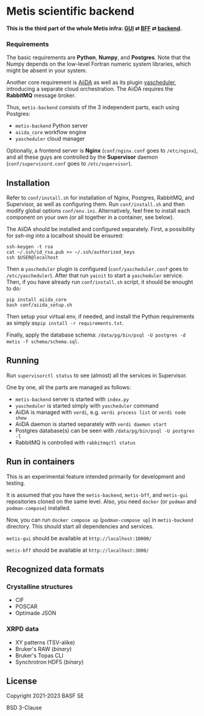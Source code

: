 # Metis scientific backend

**This is the third part of the whole Metis infra: [GUI](https://github.com/basf/metis-gui) &rlarr; [BFF](https://github.com/basf/metis-bff) &rlarr; [backend](https://github.com/basf/metis-backend).**


### Requirements

The basic requirements are **Python**, **Numpy**, and **Postgres**. Note that the Numpy depends on the low-level Fortran numeric system libraries, which might be absent in your system.

Another core requirement is [AiiDA](https://github.com/aiidateam/aiida-core) as well as its plugin [yascheduler](https://github.com/tilde-lab/yascheduler), introducing a separate cloud orchestration. The AiiDA requires the **RabbitMQ** message broker.

Thus, `metis-backend` consists of the 3 independent parts, each using Postgres:

- `metis-backend` Python server
- `aiida_core` workflow engine
- `yascheduler` cloud manager

Optionally, a frontend server is **Nginx** (`conf/nginx.conf` goes to `/etc/nginx`), and all these guys are controlled by the **Supervisor** daemon (`conf/supervisord.conf` goes to `/etc/supervisor`).


## Installation

Refer to `conf/install.sh` for installation of Nginx, Postgres, RabbitMQ, and Supervisor, as well as configuring them. Run `conf/install.sh` and then modify global options `conf/env.ini`. Alternatively, feel free to install each component on your own (or all together in a container, see below).

The AiiDA should be installed and configured separately. First, a possibility for _ssh-ing_ into a localhost should be ensured:

```shell
ssh-keygen -t rsa
cat ~/.ssh/id_rsa.pub >> ~/.ssh/authorized_keys
ssh $USER@localhost
```

Then a `yascheduler` plugin is configured (`conf/yascheduler.conf` goes to `/etc/yascheduler`). After that run `yainit` to start a `yascheduler` service. Then, if you have already run `conf/install.sh` script, it should be enought to do:

```shell
pip install aiida_core
bash conf/aiida_setup.sh
```

Then setup your virtual env, if needed, and install the Python requirements as simply as`pip install -r requirements.txt`.

Finally, apply the database schema: `/data/pg/bin/psql -U postgres -d metis -f schema/schema.sql`.


## Running

Run `supervisorctl status` to see (almost) all the services in Supervisor.

One by one, all the parts are managed as follows:

- `metis-backend` server is started with `index.py`
- `yascheduler` is started simply with `yascheduler` command
- AiiDA is managed with `verdi`, e.g. `verdi process list` or `verdi node show`
- AiiDA daemon is started separately with `verdi daemon start`
- Postgres database(s) can be seen with `/data/pg/bin/psql -U postgres -l`
- RabbitMQ is controlled with `rabbitmqctl status`


## Run in containers

This is an experimental feature intended primarily for development and testing.

It is assumed that you have the `metis-backend`, `metis-bff`, and `metis-gui`
repositories cloned on the same level. Also, you need `docker` (or `podman`
and `podman-compose`) installed.

Now, you can run `docker compose up` (`podman-compose up`) in `metis-backend`
directory. This should start all dependencies and services.

`metis-gui` should be available at `http://localhost:10000/`

`metis-bff` should be available at `http://localhost:3000/`


## Recognized data formats


### Crystalline structures

- CIF
- POSCAR
- Optimade JSON


### XRPD data

- XY patterns (TSV-alike)
- Bruker's RAW (*binary*)
- Bruker's Topas CLI
- Synchrotron HDF5 (*binary*)


## License

Copyright 2021-2023 BASF SE

BSD 3-Clause
